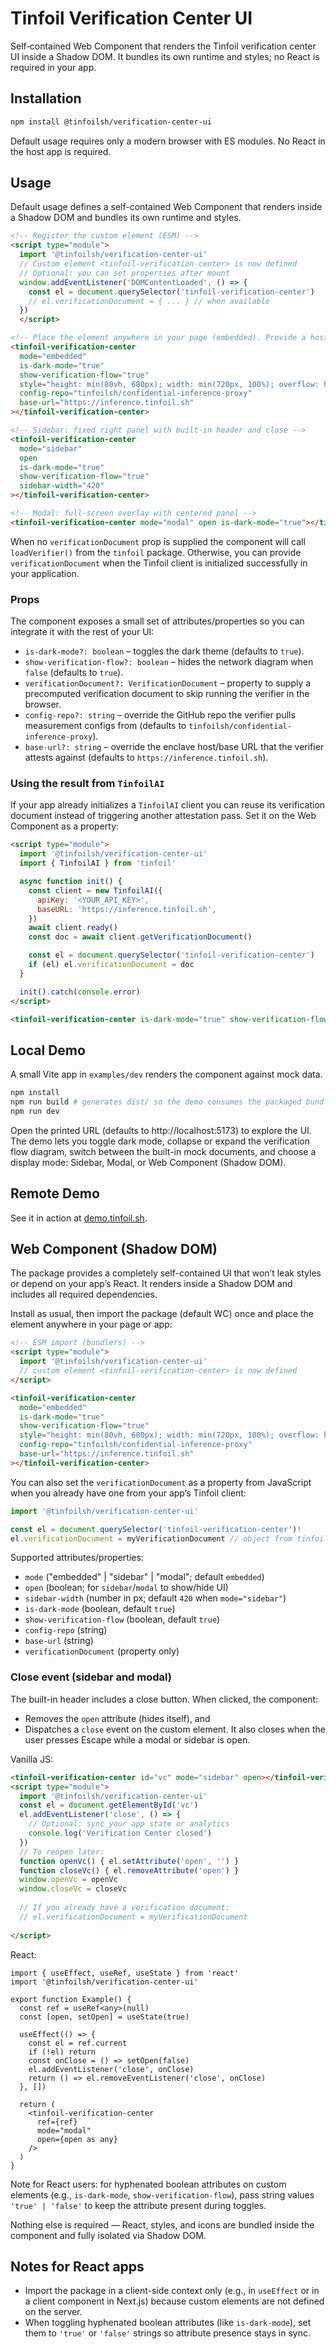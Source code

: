 # Tinfoil Verification Center UI

Self‑contained Web Component that renders the Tinfoil verification center UI inside a Shadow DOM. It bundles its own runtime and styles; no React is required in your app.

## Installation

```bash
npm install @tinfoilsh/verification-center-ui
```

Default usage requires only a modern browser with ES modules. No React in the host app is required.

## Usage

Default usage defines a self-contained Web Component that renders inside a Shadow DOM and bundles its own runtime and styles.

```html
<!-- Register the custom element (ESM) -->
<script type="module">
  import '@tinfoilsh/verification-center-ui'
  // Custom element <tinfoil-verification-center> is now defined
  // Optional: you can set properties after mount
  window.addEventListener('DOMContentLoaded', () => {
    const el = document.querySelector('tinfoil-verification-center')
    // el.verificationDocument = { ... } // when available
  })
  </script>

<!-- Place the element anywhere in your page (embedded). Provide a host height. -->
<tinfoil-verification-center
  mode="embedded"
  is-dark-mode="true"
  show-verification-flow="true"
  style="height: min(80vh, 680px); width: min(720px, 100%); overflow: hidden; border-radius: 8px;"
  config-repo="tinfoilsh/confidential-inference-proxy"
  base-url="https://inference.tinfoil.sh"
></tinfoil-verification-center>

<!-- Sidebar: fixed right panel with built-in header and close -->
<tinfoil-verification-center
  mode="sidebar"
  open
  is-dark-mode="true"
  show-verification-flow="true"
  sidebar-width="420"
></tinfoil-verification-center>

<!-- Modal: full-screen overlay with centered panel -->
<tinfoil-verification-center mode="modal" open is-dark-mode="true"></tinfoil-verification-center>
```

When no `verificationDocument` prop is supplied the component will call `loadVerifier()` from the `tinfoil` package. Otherwise, you can provide `verificationDocument` when the Tinfoil client is initialized successfully in your application.

### Props

The component exposes a small set of attributes/properties so you can integrate it with the rest of your UI:

- `is-dark-mode?: boolean` – toggles the dark theme (defaults to `true`).
- `show-verification-flow?: boolean` – hides the network diagram when `false` (defaults to `true`).
- `verificationDocument?: VerificationDocument` – property to supply a precomputed verification document to skip running the verifier in the browser.
- `config-repo?: string` – override the GitHub repo the verifier pulls measurement configs from (defaults to `tinfoilsh/confidential-inference-proxy`).
- `base-url?: string` – override the enclave host/base URL that the verifier attests against (defaults to `https://inference.tinfoil.sh`).

### Using the result from `TinfoilAI`

If your app already initializes a `TinfoilAI` client you can reuse its verification document instead of triggering another attestation pass. Set it on the Web Component as a property:

```html
<script type="module">
  import '@tinfoilsh/verification-center-ui'
  import { TinfoilAI } from 'tinfoil'

  async function init() {
    const client = new TinfoilAI({
      apiKey: '<YOUR_API_KEY>',
      baseURL: 'https://inference.tinfoil.sh',
    })
    await client.ready()
    const doc = await client.getVerificationDocument()

    const el = document.querySelector('tinfoil-verification-center')
    if (el) el.verificationDocument = doc
  }

  init().catch(console.error)
</script>

<tinfoil-verification-center is-dark-mode="true" show-verification-flow="true"></tinfoil-verification-center>
```

## Local Demo

A small Vite app in `examples/dev` renders the component against mock data.

```bash
npm install
npm run build # generates dist/ so the demo consumes the packaged bundle
npm run dev
```

Open the printed URL (defaults to http://localhost:5173) to explore the UI. The demo lets you toggle dark mode, collapse or expand the verification flow diagram, switch between the built-in mock documents, and choose a display mode: Sidebar, Modal, or Web Component (Shadow DOM).

## Remote Demo

See it in action at [demo.tinfoil.sh](https://demo.tinfoil.sh).

## Web Component (Shadow DOM)

The package provides a completely self-contained UI that won’t leak styles or depend on your app’s React. It renders inside a Shadow DOM and includes all required dependencies.

Install as usual, then import the package (default WC) once and place the element anywhere in your page or app:

```html
<!-- ESM import (bundlers) -->
<script type="module">
  import '@tinfoilsh/verification-center-ui'
  // custom element <tinfoil-verification-center> is now defined
</script>

<tinfoil-verification-center
  mode="embedded"
  is-dark-mode="true"
  show-verification-flow="true"
  style="height: min(80vh, 680px); width: min(720px, 100%); overflow: hidden; border-radius: 8px;"
  config-repo="tinfoilsh/confidential-inference-proxy"
  base-url="https://inference.tinfoil.sh"
></tinfoil-verification-center>
```

You can also set the `verificationDocument` as a property from JavaScript when you already have one from your app’s Tinfoil client:

```ts
import '@tinfoilsh/verification-center-ui'

const el = document.querySelector('tinfoil-verification-center')!
el.verificationDocument = myVerificationDocument // object from tinfoil client
```

Supported attributes/properties:
- `mode` ("embedded" | "sidebar" | "modal"; default `embedded`)
- `open` (boolean; for `sidebar`/`modal` to show/hide UI)
- `sidebar-width` (number in px; default `420` when `mode="sidebar"`)
- `is-dark-mode` (boolean, default `true`)
- `show-verification-flow` (boolean, default `true`)
- `config-repo` (string)
- `base-url` (string)
- `verificationDocument` (property only)

### Close event (sidebar and modal)

The built-in header includes a close button. When clicked, the component:
- Removes the `open` attribute (hides itself), and
- Dispatches a `close` event on the custom element.
It also closes when the user presses Escape while a modal or sidebar is open.

Vanilla JS:

```html
<tinfoil-verification-center id="vc" mode="sidebar" open></tinfoil-verification-center>
<script type="module">
  import '@tinfoilsh/verification-center-ui'
  const el = document.getElementById('vc')
  el.addEventListener('close', () => {
    // Optional: sync your app state or analytics
    console.log('Verification Center closed')
  })
  // To reopen later:
  function openVc() { el.setAttribute('open', '') }
  function closeVc() { el.removeAttribute('open') }
  window.openVc = openVc
  window.closeVc = closeVc
  
  // If you already have a verification document:
  // el.verificationDocument = myVerificationDocument
  
</script>
```

React:

```tsx
import { useEffect, useRef, useState } from 'react'
import '@tinfoilsh/verification-center-ui'

export function Example() {
  const ref = useRef<any>(null)
  const [open, setOpen] = useState(true)

  useEffect(() => {
    const el = ref.current
    if (!el) return
    const onClose = () => setOpen(false)
    el.addEventListener('close', onClose)
    return () => el.removeEventListener('close', onClose)
  }, [])

  return (
    <tinfoil-verification-center
      ref={ref}
      mode="modal"
      open={open as any}
    />
  )
}
```

Note for React users: for hyphenated boolean attributes on custom elements (e.g., `is-dark-mode`, `show-verification-flow`), pass string values `'true' | 'false'` to keep the attribute present during toggles.

Nothing else is required — React, styles, and icons are bundled inside the component and fully isolated via Shadow DOM.


## Notes for React apps

- Import the package in a client-side context only (e.g., in `useEffect` or in a client component in Next.js) because custom elements are not defined on the server.
- When toggling hyphenated boolean attributes (like `is-dark-mode`), set them to `'true'` or `'false'` strings so attribute presence stays in sync.
